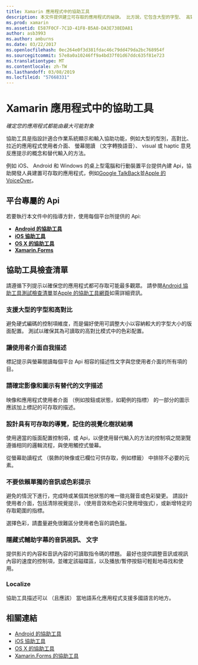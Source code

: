 ```yaml
---
title: Xamarin 應用程式中的協助工具
description: 本文件提供建立可存取的應用程式的祕訣。 比方說，它包含大型的字型、 高對比、 自我描述的介面，和多個相關的建議。
ms.prod: xamarin
ms.assetid: E587F0CF-7C1D-41F8-B5A8-DA3E738EDA81
author: asb3993
ms.author: amburns
ms.date: 03/22/2017
ms.openlocfilehash: 0ec264e0f3d381fdac46c79dd479da2bc768954f
ms.sourcegitcommit: 57e8a0a10246ff9a4bd37f01d67ddc635f81e723
ms.translationtype: MT
ms.contentlocale: zh-TW
ms.lasthandoff: 03/08/2019
ms.locfileid: "57668331"
---
```

# <a name="accessibility-in-xamarin-apps"></a>Xamarin 應用程式中的協助工具

_確定您的應用程式都能由最大可能對象_

協助工具是指設計適合作業系統顯示和輸入協助功能，例如大型的型別，高對比、 拉近的應用程式使用者介面、 螢幕閱讀 （文字轉換語音）、 visual 或 haptic 意見反應提示的概念和替代輸入的方法。

例如 iOS、 Android 和 Windows 的桌上型電腦和行動裝置平台提供內建 Api，協助開發人員建置可存取的應用程式，例如[Google TalkBack](https://play.google.com/store/apps/details?id=com.google.android.marvin.talkback)並[Apple 的 VoiceOver](http://www.apple.com/accessibility/ios/voiceover/)。

## <a name="platform-specific-apis"></a>平台專屬的 Api

若要執行本文件中的指導方針，使用每個平台所提供的 Api:

- [**Android 的協助工具**](~/android/app-fundamentals/accessibility.md)
- [**iOS 協助工具**](~/ios/app-fundamentals/accessibility.md)
- [**OS X 的協助工具**](~/mac/app-fundamentals/accessibility.md)
- [**Xamarin.Forms**](~/xamarin-forms/app-fundamentals/accessibility/index.md)

<a name="checklist" />

## <a name="accessibility-checklist"></a>協助工具檢查清單

請遵循下列提示以確保您的應用程式都可存取可能最多觀眾。 請參閱[Android 協助工具測試檢查清單](https://developer.android.com/training/accessibility/testing.html)並[Apple 的協助工具網頁](http://www.apple.com/accessibility/)如需詳細資訊。

### <a name="support-large-fonts-and-high-contrast"></a>支援大型的字型和高對比

避免硬式編碼的控制項維度，而是偏好使用可調整大小以容納較大的字型大小的版面配置。
測試以確保其為可讀取的高對比模式中的色彩配置。

### <a name="make-the-user-interface-self-describing"></a>讓使用者介面自我描述

標記提示與螢幕閱讀每個平台 Api 相容的描述性文字與您使用者介面的所有項的目。

### <a name="ensure-that-images-and-icons-have-an-alternate-text-description"></a>請確定影像和圖示有替代的文字描述

映像和應用程式使用者介面 （例如按鈕或狀態，如範例的指標） 的一部分的圖示應該加上標記的可存取的描述。

### <a name="design-the-visual-tree-with-accessible-navigation-in-mind"></a>設計具有可存取的導覽，記住的視覺化樹狀結構

使用適當的版面配置控制項，或 Api，以便使用替代輸入的方法的控制項之間瀏覽遵循相同的邏輯流程，與使用觸控式螢幕。

從螢幕助讀程式 （裝飾的映像或已欄位可供存取，例如標籤） 中排除不必要的元素。

### <a name="dont-rely-on-audio-or-color-cues-alone"></a>不要依賴單獨的音訊或色彩提示

避免的情況下進行，完成時或某個其他狀態的唯一徵兆聲音或色彩變更。 請設計使用者介面，包括清除視覺提示，（使用音效和色彩只使用增強式），或新增特定的存取範圍的指標。

選擇色彩，請盡量避免很難區分使用者色盲的調色盤。

### <a name="captioning-for-video-text-for-audio"></a>隱藏式輔助字幕的音訊視訊、 文字

提供影片的內容和音訊內容的可讀取指令碼的標題。 最好也提供調整音訊或視訊內容的速度的控制項，並確定該磁碟區，以及播放/暫停按鈕可輕鬆地尋找和使用。

### <a name="localize"></a>Localize

協助工具描述可以 （且應該） 當地語系化應用程式支援多國語言的地方。



## <a name="related-links"></a>相關連結

- [Android 的協助工具](~/android/app-fundamentals/accessibility.md)
- [iOS 協助工具](~/ios/app-fundamentals/accessibility.md)
- [OS X 的協助工具](~/mac/app-fundamentals/accessibility.md)
- [Xamarin.Forms 的協助工具](~/xamarin-forms/app-fundamentals/accessibility/index.md)

